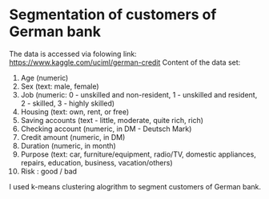 # Segmentation of customers of German bank
The data is accessed via folowing link: https://www.kaggle.com/uciml/german-credit
Content of the data set:

1. Age (numeric)
2. Sex (text: male, female)
3. Job (numeric: 0 - unskilled and non-resident, 1 - unskilled and resident, 2 - skilled, 3 - highly skilled)
4. Housing (text: own, rent, or free)
5. Saving accounts (text - little, moderate, quite rich, rich)
6. Checking account (numeric, in DM - Deutsch Mark)
7. Credit amount (numeric, in DM)
8. Duration (numeric, in month)
9. Purpose (text: car, furniture/equipment, radio/TV, domestic appliances, repairs, education, business, vacation/others)
10. Risk : good / bad

I used k-means clustering alogrithm to segment customers of German bank. 
